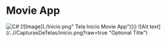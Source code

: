# Movie App
<img alt="C#" src="https://img.shields.io/badge/c%23%20-%23239120.svg?&style=for-the-badge&logo=c-sharp&logoColor=white"/>
[![Image](./Inicio.png" Tela Inicio Movie App")]()
![Alt text](/../<MyMovieApp>/CapturasDeTelas/inicio.png?raw=true "Optional Title")
